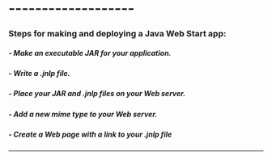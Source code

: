 # -------------------

### Steps for making and deploying a Java Web Start app:
##### - Make an executable JAR for your application.
##### - Write a .jnlp file.
##### - Place your JAR and .jnlp files on your Web server.
##### - Add a new mime type to your Web server.
##### - Create a Web page with a link to your .jnlp file

---

